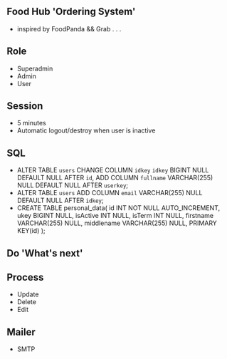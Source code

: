 ## Food Hub 'Ordering System'
- inspired by FoodPanda && Grab . . . 

## Role
- Superadmin
- Admin
- User

## Session
- 5 minutes
- Automatic logout/destroy when user is inactive

## SQL
- ALTER TABLE `users`
CHANGE COLUMN `idkey` `idkey` BIGINT NULL DEFAULT NULL AFTER `id`,
ADD COLUMN `fullname` VARCHAR(255) NULL DEFAULT NULL AFTER `userkey`;
- ALTER TABLE `users`
ADD COLUMN `email` VARCHAR(255) NULL DEFAULT NULL AFTER `idkey`;
- CREATE TABLE personal_data(
	id INT NOT NULL AUTO_INCREMENT,
	ukey BIGINT NULL,
	isActive INT NULL,
	isTerm INT NULL,
	firstname VARCHAR(255) NULL,
	middlename VARCHAR(255) NULL,
	PRIMARY KEY(id)
);

## Do 'What's next'
## Process
- Update
- Delete
- Edit

## Mailer
- SMTP

